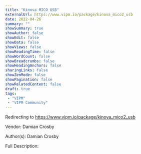 ```yaml
---
title: "Kinova MICO USB"
externalUrl: https://www.vipm.io/package/kinova_mico2_usb
date: 2022-04-26
summary: ""
showSummary: true
showAuthor: false
showEdit: false
showData: false
showViews: false
showReadingTime: false
showWordCount: false
showBreadcrumbs: false
showHeadingAnchors: false
sharingLinks: false
showZenMode: false
showPagination: false
showRelatedContent: false
draft: true
tags:
 - "VIPM"
 - "VIPM Community"
---
```


Redirecting to https://www.vipm.io/package/kinova_mico2_usb

Vendor: Damian Crosby

Author(s): Damian Crosby
 
Full Description:
